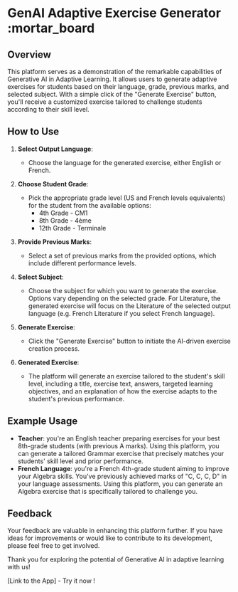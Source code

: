 # GenAI Adaptive Exercise Generator :mortar_board

## Overview

This platform serves as a demonstration of the remarkable capabilities of Generative AI in Adaptive Learning. It allows users to generate adaptive exercises for students based on their language, grade, previous marks, and selected subject. With a simple click of the "Generate Exercise" button, you'll receive a customized exercise tailored to challenge students according to their skill level.

## How to Use

1. **Select Output Language**:
   - Choose the language for the generated exercise, either English or French.  

2. **Choose Student Grade**:
   - Pick the appropriate grade level (US and French levels equivalents) for the student from the available options:
     - 4th Grade - CM1
     - 8th Grade - 4ème
     - 12th Grade - Terminale

3. **Provide Previous Marks**:
   - Select a set of previous marks from the provided options, which include different performance levels.

4. **Select Subject**:
   - Choose the subject for which you want to generate the exercise. Options vary depending on the selected grade. For Literature, the generated exercise will focus on the Literature of the selected output language (e.g. French Literature if you select French language).

5. **Generate Exercise**:
   - Click the "Generate Exercise" button to initiate the AI-driven exercise creation process.

6. **Generated Exercise**:
   - The platform will generate an exercise tailored to the student's skill level, including a title, exercise text, answers, targeted learning objectives, and an explanation of how the exercise adapts to the student's previous performance.

## Example Usage

- **Teacher**: you're an English teacher preparing exercises for your best 8th-grade students (with previous A marks). Using this platform, you can generate a tailored Grammar exercise that precisely matches your students' skill level and prior performance.
- **French Language**: you're a French 4th-grade student aiming to improve your Algebra skills. You've previously achieved marks of "C, C, C, D" in your language assessments. Using this platform, you can generate an Algebra exercise that is specifically tailored to challenge you.

## Feedback

Your feedback are valuable in enhancing this platform further. If you have ideas for improvements or would like to contribute to its development, please feel free to get involved.

Thank you for exploring the potential of Generative AI in adaptive learning with us!

[Link to the App] - Try it now !
